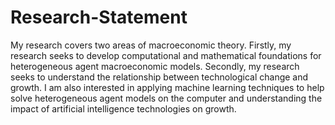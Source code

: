 # Research-Statement

My research covers two areas of macroeconomic theory. Firstly, my research seeks to develop computational and mathematical foundations for heterogeneous agent macroeconomic models. Secondly, my research seeks to understand the relationship between technological change and growth.  I am also interested in applying machine learning techniques to help solve heterogeneous agent models on the computer and understanding the impact of artificial intelligence technologies on growth. 
